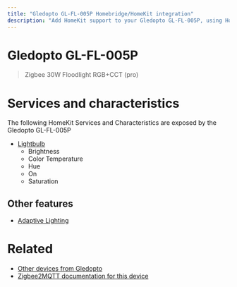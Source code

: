 ```yaml
---
title: "Gledopto GL-FL-005P Homebridge/HomeKit integration"
description: "Add HomeKit support to your Gledopto GL-FL-005P, using Homebridge, Zigbee2MQTT and homebridge-z2m."
---
```

<!---
This file has been GENERATED using src/docgen/docgen.ts
DO NOT EDIT THIS FILE MANUALLY!
-->
# Gledopto GL-FL-005P
> Zigbee 30W Floodlight RGB+CCT (pro)


# Services and characteristics
The following HomeKit Services and Characteristics are exposed by
the Gledopto GL-FL-005P

* [Lightbulb](../../light.md)
  * Brightness
  * Color Temperature
  * Hue
  * On
  * Saturation

## Other features
* [Adaptive Lighting](../../light.md)

# Related
* [Other devices from Gledopto](../index.md#gledopto)
* [Zigbee2MQTT documentation for this device](https://www.zigbee2mqtt.io/devices/GL-FL-005P.html)